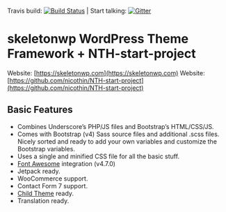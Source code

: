 Travis build: [![Build Status](https://travis-ci.org/holger1411/skeletonwp.svg?branch=master)](https://travis-ci.org/holger1411/skeletonwp) | Start talking: [![Gitter](https://img.shields.io/gitter/room/holger1411/skeletonwp.svg?maxAge=2592000?style=flat-square)](https://gitter.im/holger1411/skeletonwp)


# skeletonwp WordPress Theme Framework + NTH-start-project

Website: [https://skeletonwp.com](https://skeletonwp.com)
Website: [https://github.com/nicothin/NTH-start-project](https://github.com/nicothin/NTH-start-project)


## Basic Features

- Combines Underscore’s PHP/JS files and Bootstrap’s HTML/CSS/JS.
- Comes with Bootstrap (v4) Sass source files and additional .scss files. Nicely sorted and ready to add your own variables and customize the Bootstrap variables.
- Uses a single and minified CSS file for all the basic stuff.
- [Font Awesome](http://fortawesome.github.io/Font-Awesome/) integration (v4.7.0)
- Jetpack ready.
- WooCommerce support.
- Contact Form 7 support.
- [Child Theme](https://github.com/holger1411/skeletonwp-child) ready.
- Translation ready.

